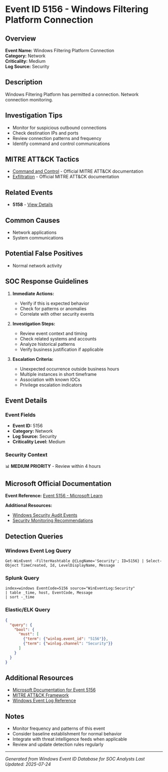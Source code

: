 # Event ID 5156 - Windows Filtering Platform Connection

## Overview
**Event Name:** Windows Filtering Platform Connection  
**Category:** Network  
**Criticality:** Medium  
**Log Source:** Security  

## Description
Windows Filtering Platform has permitted a connection. Network connection monitoring.

## Investigation Tips
- Monitor for suspicious outbound connections
- Check destination IPs and ports
- Review connection patterns and frequency
- Identify command and control communications

## MITRE ATT&CK Tactics
- [Command and Control](https://attack.mitre.org/tactics/TA0011/) - Official MITRE ATT&CK documentation
- [Exfiltration](https://attack.mitre.org/tactics/TA0010/) - Official MITRE ATT&CK documentation

## Related Events
- **5158** - [View Details](5158.md)

## Common Causes
- Network applications
- System communications

## Potential False Positives
- Normal network activity

## SOC Response Guidelines
1. **Immediate Actions:**
   - Verify if this is expected behavior
   - Check for patterns or anomalies
   - Correlate with other security events

2. **Investigation Steps:**
   - Review event context and timing
   - Check related systems and accounts
   - Analyze historical patterns
   - Verify business justification if applicable

3. **Escalation Criteria:**
   - Unexpected occurrence outside business hours
   - Multiple instances in short timeframe
   - Association with known IOCs
   - Privilege escalation indicators

## Event Details

### Event Fields
- **Event ID:** 5156
- **Category:** Network
- **Log Source:** Security
- **Criticality Level:** Medium

### Security Context
📊 **MEDIUM PRIORITY** - Review within 4 hours

## Microsoft Official Documentation
**Event Reference:** [Event 5156 - Microsoft Learn](https://learn.microsoft.com/en-us/previous-versions/windows/it-pro/windows-10/security/threat-protection/auditing/event-5156)

**Additional Resources:**
- [Windows Security Audit Events](https://learn.microsoft.com/en-us/windows/security/threat-protection/auditing/audit-events)
- [Security Monitoring Recommendations](https://learn.microsoft.com/en-us/windows-server/identity/ad-ds/plan/appendix-l--events-to-monitor)

## Detection Queries

### Windows Event Log Query
```
Get-WinEvent -FilterHashtable @{LogName='Security'; ID=5156} | Select-Object TimeCreated, Id, LevelDisplayName, Message
```

### Splunk Query
```spl
index=windows EventCode=5156 source="WinEventLog:Security"
| table _time, host, EventCode, Message
| sort -_time
```

### Elastic/ELK Query
```json
{
  "query": {
    "bool": {
      "must": [
        {"term": {"winlog.event_id": "5156"}},
        {"term": {"winlog.channel": "Security"}}
      ]
    }
  }
}
```

## Additional Resources
- [Microsoft Documentation for Event 5156](https://docs.microsoft.com/en-us/windows/security/threat-protection/auditing/event-5156)
- [MITRE ATT&CK Framework](https://attack.mitre.org/)
- [Windows Event Log Reference](https://docs.microsoft.com/en-us/windows/win32/eventlog/event-logging)

## Notes
- Monitor frequency and patterns of this event
- Consider baseline establishment for normal behavior
- Integrate with threat intelligence feeds when applicable
- Review and update detection rules regularly

---
*Generated from Windows Event ID Database for SOC Analysts*
*Last Updated: 2025-07-24*